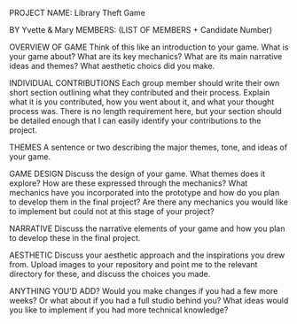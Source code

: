 PROJECT NAME: Library Theft Game

BY Yvette & Mary
MEMBERS: (LIST OF MEMBERS + Candidate Number)

OVERVIEW OF GAME
Think of this like an introduction to your game. What is your game about? What are its key mechanics? What are its main narrative
ideas and themes? What aesthetic choics did you make. 

INDIVIDUAL CONTRIBUTIONS
Each group member should write their own short section outlining what they contributed
and their process. Explain what it is you contributed, how you went about it, and
what your thought process was. There is no length requirement here, but your section
should be detailed enough that I can easily identify your contributions to the
project.

THEMES
A sentence or two describing the major themes, tone, and ideas of your game.

GAME DESIGN
Discuss the design of your game. What themes does it explore? How are these
expressed through the mechanics? What mechanics have you incorporated into the
prototype and how do you plan to develop them in the final project? Are there any
mechanics you would like to implement but could not at this stage of your project?

NARRATIVE
Discuss the narrative elements of your game and how you plan to develop these in
the final project.

AESTHETIC
Discuss your aesthetic approach and the inspirations you drew from. Upload images
to your repository and point me to the relevant directory for these, and discuss
the choices you made.

ANYTHING YOU'D ADD?
Would you make changes if you had a few more weeks? Or what about if you had a 
full studio behind you? What ideas would you like to implement if you had more
technical knowledge?
